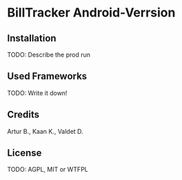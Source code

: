 # BillTracker Android-Verrsion

## Installation

TODO: Describe the prod run

## Used Frameworks

TODO: Write it down!

## Credits

Artur B., Kaan K., Valdet D.

## License

TODO: AGPL, MIT or WTFPL
